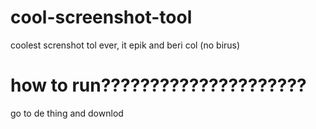 # cool-screenshot-tool
coolest screnshot tol ever, it epik and beri col (no birus)

# how to run?????????????????????
go to de thing and downlod
